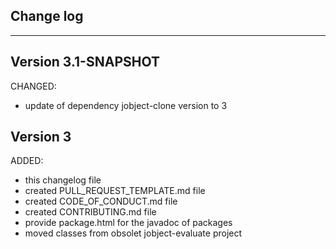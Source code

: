 ## Change log
----------------------

Version 3.1-SNAPSHOT
-------------

CHANGED:

- update of dependency jobject-clone version to 3

Version 3
-------------

ADDED:
 
- this changelog file
- created PULL_REQUEST_TEMPLATE.md file
- created CODE_OF_CONDUCT.md file
- created CONTRIBUTING.md file
- provide package.html for the javadoc of packages
- moved classes from obsolet jobject-evaluate project


